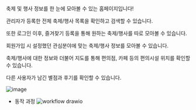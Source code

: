

축제 및 행사 정보를 한 눈에 모아볼 수 있는 홈페이지입니다!

관리자가 등록한 전체 축제/행사 목록을 확인하고 검색할 수 있습니다.

또한 로그인 이후, 즐겨찾기 등록을 통해 원하는 축제/행사를 따로 모아볼 수 있습니다.

회원가입 시 설정했던 관심분야에 맞는 축제/행사 정보를 모아볼 수 있습니다.

축제/행사에 대한 정보와 더불어 지도를 통해 편의점, 카페 등의 편의시설 위치를 확인할 수 있습니다.

다른 사용자가 남긴 별점과 후기를 확인할 수 있습니다.



![image](https://user-images.githubusercontent.com/32862865/208608721-690574b8-deed-4531-88ef-df3bab4f52cf.png)




* 동작 과정
![workflow drawio](https://github.com/AlwaysAwake-ww/fesforus/assets/32862865/33434ab9-a66e-4960-b99f-ad3dd15e077b)
